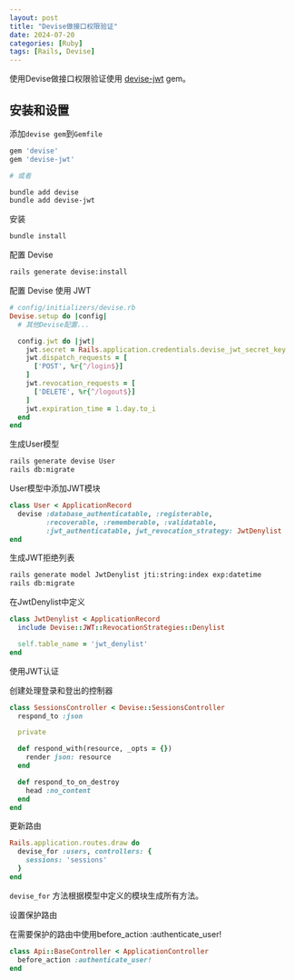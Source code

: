 ```yaml
---
layout: post
title: "Devise做接口权限验证"
date: 2024-07-20
categories: [Ruby]
tags: [Rails, Devise]
---
```


使用Devise做接口权限验证使用 [devise-jwt](https://rubygems.org/gems/devise-jwt) gem。

## 安装和设置

添加`devise gem`到`Gemfile`

```bash
gem 'devise'
gem 'devise-jwt'

# 或者

bundle add devise
bundle add devise-jwt
```

安装

```bash
bundle install
```

配置 Devise

```bash
rails generate devise:install
```

配置 Devise 使用 JWT

```ruby
# config/initializers/devise.rb
Devise.setup do |config|
  # 其他Devise配置...

  config.jwt do |jwt|
    jwt.secret = Rails.application.credentials.devise_jwt_secret_key
    jwt.dispatch_requests = [
      ['POST', %r{^/login$}]
    ]
    jwt.revocation_requests = [
      ['DELETE', %r{^/logout$}]
    ]
    jwt.expiration_time = 1.day.to_i
  end
end
```

生成User模型

```bash
rails generate devise User
rails db:migrate
```

User模型中添加JWT模块

```ruby
class User < ApplicationRecord
  devise :database_authenticatable, :registerable,
         :recoverable, :rememberable, :validatable,
         :jwt_authenticatable, jwt_revocation_strategy: JwtDenylist
end
```

生成JWT拒绝列表

```bash
rails generate model JwtDenylist jti:string:index exp:datetime
rails db:migrate
```

在JwtDenylist中定义

```ruby
class JwtDenylist < ApplicationRecord
  include Devise::JWT::RevocationStrategies::Denylist

  self.table_name = 'jwt_denylist'
end
```

使用JWT认证

创建处理登录和登出的控制器

```ruby
class SessionsController < Devise::SessionsController
  respond_to :json

  private

  def respond_with(resource, _opts = {})
    render json: resource
  end

  def respond_to_on_destroy
    head :no_content
  end
end
```

更新路由

```ruby
Rails.application.routes.draw do
  devise_for :users, controllers: {
    sessions: 'sessions'
  }
end
```

`devise_for` 方法根据模型中定义的模块生成所有方法。

设置保护路由

在需要保护的路由中使用before_action :authenticate_user!

```ruby
class Api::BaseController < ApplicationController
  before_action :authenticate_user!
end
```
